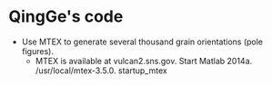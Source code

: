 # QingGe's code

* Use MTEX to generate several thousand grain orientations (pole figures). 
  - MTEX is available at vulcan2.sns.gov. Start Matlab 2014a. /usr/local/mtex-3.5.0. startup_mtex
